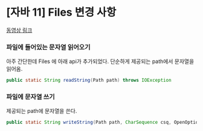 # [자바 11] Files 변경 사항

[동영상 링크](https://www.youtube.com/watch?v=NoWlvaUbyI0)


### 파일에 들어있는 문자열 읽어오기
아주 간단한데 Files 에 아래 api가 추가되었다.
단순하게 제공되는 path에서 문자열을 읽어옴.
```java
public static String readString(Path path) throws IOException
```

### 파일에 문자열 쓰기
제공되는 path에 문자열을 쓴다.
```java
public static String writeString(Path path, CharSequence csq, OpenOption... options) throws IOException
```